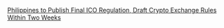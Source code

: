 [Philippines to Publish Final ICO Regulation, Draft Crypto Exchange Rules Within Two Weeks](https://cointelegraph.com/news/philippines-to-publish-final-ico-regulation-draft-crypto-exchange-rules-within-two-weeks)